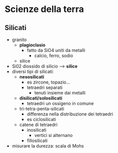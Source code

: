 # Scienze della terra

## Silicati

- granito
  - **plagioclasio**
    - fatto da SiO4 uniti da metalli
      - calcio, ferro, sodio
  - silice
- Si02 diossido di silicio --> **silice**
- diversi tipi di silicati:
  - **nesosilicati**
    - es zircone, topazio...
    - tetraedri separati
      - tenuti insieme dai metalli
  - **disilicati/solosilicati**
    - tetraedri un ossigeno in comune
  - tri-tetra-penta-silicati
    - differenza nella distribuzione dei tetraedri
    - es ciclosilicati
  - catene di tetraedri
    - inosilicati
      - vertici si alternano
    - fillosilicati
- misurare la durezza: scala di Mohs
